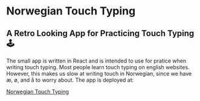 # Norwegian Touch Typing 
## A Retro Looking App for Practicing Touch Typing :joystick:

The small app is written in React and is intended to use for pratice when writing touch typing. Most people learn touch typing on english websites. 
However, this makes us slow at writing touch in Norwegian, since we have æ, ø, and å to worry about. The app is deployed at:

[Norwegian Touch Typing](https://ebbeberge.github.io/typing/)
